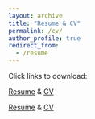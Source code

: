 ```yaml
---
layout: archive
title: "Resume & CV"
permalink: /cv/
author_profile: true
redirect_from:
  - /resume
---
```


Click links to download:

[Resume](files/resume_Breitbart_20230919.pdf) & [CV](./files/CV_Breitbart_20230914.pdf)


[Resume](resume_Breitbart_20230919.pdf) & [CV](files/CV_Breitbart_20230914.pdf)

